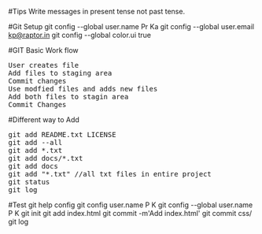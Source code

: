 #Tips
Write messages in present tense not past tense.

#Git Setup
git config --global user.name Pr Ka
git config --global user.email kp@raptor.in
git config --global color.ui true

#GIT Basic Work flow
<pre>
User creates file
Add files to staging area
Commit changes
Use modfied files and adds new files
Add both files to stagin area
Commit Changes
</pre>

#Different way to Add
<pre>
git add README.txt LICENSE
git add --all
git add *.txt
git add docs/*.txt
git add docs
git add "*.txt" //all txt files in entire project
git status 
git log
</pre>

#Test
git help config
git config user.name P K
git config --global user.name P K
git init
git add index.html
git commit -m'Add index.html'
git commit css/
git log

